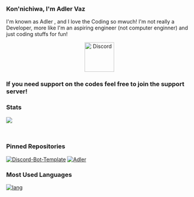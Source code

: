 ### Kon'nichiwa, I'm Adler Vaz

I'm known as Adler , and I love the Coding so mwuch!
I'm not really a Developer, more like I'm an aspiring engineer (not computer enginner) and just coding stuffs for fun!

<div align="center">
  <a href="https://discord.gg/aHUvymQ">
    <img src="https://user-images.githubusercontent.com/59381835/92191514-d649ad80-ee18-11ea-9bc4-e95c7a122a99.png" alt="Discord" width="80"/>
  </a>
</div>

### If you need support on the codes feel free to join the support server!
### Stats

<a href='https://github.com/AdlerVaz/'> <img src='https://github-readme-stats.vercel.app/api?username=AdlerVaz&count_private=true&show_icons=true&theme=nightowl'> </a>

<p></br></p>

### Pinned Repositories

[![Discord-Bot-Template](https://github-readme-stats.vercel.app/api/pin/?username=AdlerVaz&repo=Discord-Bot-Template&theme=nightowl)](https://github.com/AdlerVaz/Discord-Bot-Template)
[![Adler](https://github-readme-stats.vercel.app/api/pin/?username=AdlerVaz&repo=Adler&theme=nightowl)](https://github.com/AdlerVaz/Adler)
### Most Used Languages

[![lang](https://github-readme-stats.vercel.app/api/top-langs/?username=AdlerVaz&layout=compact&theme=nightowl)](https://github.com/AdlerVaz)

